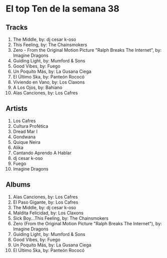 # El top Ten de la semana 38

## Tracks
1. The Middle, by: dj cesar k-oso
1. This Feeling, by: The Chainsmokers
1. Zero - From the Original Motion Picture "Ralph Breaks The Internet", by: Imagine Dragons
1. Guiding Light, by: Mumford & Sons
1. Good Vibes, by: Fuego
1. Un Poquito Más, by: La Gusana Ciega
1. El Último Ska, by: Panteón Rococó
1. Viviendo en Vano, by: Los Claxons
1. A Los Ojos, by: Bahiano
1. Alas Canciones, by: Los Cafres

## Artists
1. Los Cafres
1. Cultura Profética
1. Dread Mar I
1. Gondwana
1. Quique Neira
1. Alika
1. Cantando Aprendo A Hablar
1. dj cesar k-oso
1. Fuego
1. Imagine Dragons

## Albums
1. Alas Canciones, by: Los Cafres
1. El Paso Gigante, by: Los Cafres
1. The Middle, by: dj cesar k-oso
1. Maldita Felicidad, by: Los Claxons
1. Sick Boy...This Feeling, by: The Chainsmokers
1. Zero (From the Original Motion Picture "Ralph Breaks The Internet"), by: Imagine Dragons
1. Guiding Light, by: Mumford & Sons
1. Good Vibes, by: Fuego
1. Un Poquito Más, by: La Gusana Ciega
1. El Último Ska, by: Panteón Rococó
